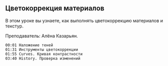 ## Цветокоррекция материалов

В этом уроке вы узнаете, как выполнять цветокоррекцию материалов и текстур.

Преподаватель: Алёна Казарьян.

[](https://player.softculture.cc/embed/RVS/RVS_10.14.01_L6-4_Texture_Adjustments)

``` chapters
00:01 Наложение теней
01:31 Инструменты цветокоррекции
01:55 Curves. Кривая контрастности
03:40 History. Проверка изменений
```
